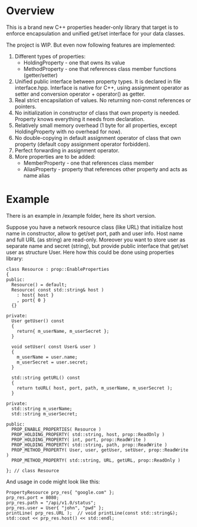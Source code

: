 # Overview
This is a brand new C++ properties header-only library that target is to enforce encapsulation and unified get/set interface for your data classes.

The project is WIP. But even now following features are implemented:
1. Different types of properties:
    * HoldingProperty - one that owns its value
    * MethodProperty - one that references class member functions (getter/setter)
2. Unified public interface between property types. It is declared in file interface.hpp. Interface is native for C++, using assignment operator as setter and conversion operator + operator() as getter.
3. Real strict encapsilation of values. No returning non-const references or pointers.
4. No initialization in constructor of class that own property is needed. Property knows everything it needs from declaration.
5. Relatively small memory overhead (1 byte for all properties, except HoldingProperty with no overhead for now).
6. No double-copying in default assignment operator of class that own property (default copy assignment operator forbidden).
7. Perfect forwarding in assignment operator.
8. More properties are to be added:
    * MemberProperty - one that references class member
    * AliasProperty - property that references other property and acts as name alias

# Example
There is an example in /example folder, here its short version.

Suppose you have a network resource class (like URL) that initialize host name in constructor, allow to get/set port, path and user info. Host name and full URL (as string) are read-only. Moreover you want to store user as separate name and secret (string), but provide public interface that get/set user as structure User. Here how this could be done using properties library:

    class Resource : prop::EnableProperties
    {
    public:
      Resource() = default;
      Resource( const std::string& host )
        : host{ host }
        , port{ 0 }
      {}

    private:
      User getUser() const
      {
        return{ m_userName, m_userSecret };
      }

      void setUser( const User& user )
      {
        m_userName = user.name;
        m_userSecret = user.secret;
      }

      std::string getURL() const
      {
        return toURL( host, port, path, m_userName, m_userSecret );
      }

    private:
      std::string m_userName;
      std::string m_userSecret;

    public:
      PROP_ENABLE_PROPERTIES( Resource )
      PROP_HOLDING_PROPERTY( std::string, host, prop::ReadOnly )
      PROP_HOLDING_PROPERTY( int, port, prop::ReadWrite )
      PROP_HOLDING_PROPERTY( std::string, path, prop::ReadWrite )
      PROP_METHOD_PROPERTY( User, user, getUser, setUser, prop::ReadWrite )
      PROP_METHOD_PROPERTY( std::string, URL, getURL, prop::ReadOnly )

    }; // class Resource
    
And usage in code might look like this:

    PropertyResource prp_res{ "google.com" };
    prp_res.port = 8080;
    prp_res.path = "/api/v1.0/status";
    prp_res.user = User{ "john", "pwd" };
    printLine( prp_res.URL );  // void printLine(const std::string&);
    std::cout << prp_res.host() << std::endl;
